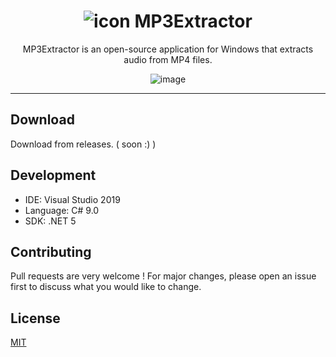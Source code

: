 # <center> ![icon](ressources/img/icon.ico?raw=true "Title") MP3Extractor

</center>


<!-- ![GitHub all releases](https://img.shields.io/github/downloads/iamafram/MP3Extractor/total)  -->


<center>
MP3Extractor is an open-source application for Windows that extracts audio from MP4 files.

![image](https://img.shields.io/badge/C%23-239120?style=for-the-badge&logo=c-sharp&logoColor=white)
</center>

---

## Download 

Download from releases. ( soon :) )

## Development
- IDE: Visual Studio 2019
- Language: C# 9.0
- SDK: .NET 5

## Contributing

Pull requests are very welcome ! For major changes, please open an issue first
to discuss what you would like to change.

## License
[MIT](https://choosealicense.com/licenses/mit/)